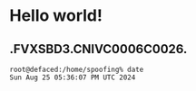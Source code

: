 # Hello world!
.FVXSBD3.CNIVC0006C0026.
---
```
root@defaced:/home/spoofing% date
Sun Aug 25 05:36:07 PM UTC 2024
```
